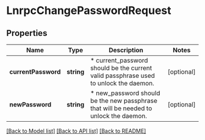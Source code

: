# LnrpcChangePasswordRequest

## Properties
Name | Type | Description | Notes
------------ | ------------- | ------------- | -------------
**currentPassword** | **string** | * current_password should be the current valid passphrase used to unlock the daemon. | [optional] 
**newPassword** | **string** | * new_password should be the new passphrase that will be needed to unlock the daemon. | [optional] 

[[Back to Model list]](../README.md#documentation-for-models) [[Back to API list]](../README.md#documentation-for-api-endpoints) [[Back to README]](../README.md)


